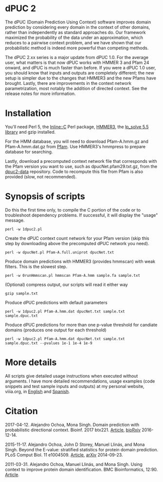 dPUC 2
===

The dPUC (Domain Prediction Using Context) software improves domain prediction by considering every domain in the context of other domains, rather than independently as standard approaches do. Our framework maximized the probability of the data under an approximation, which reduces to a pairwise context problem, and we have shown that our probabilistic method is indeed more powerful than competing methods.

The dPUC 2.xx series is a major update from dPUC 1.0. For the average user, what matters is that now dPUC works with HMMER 3 and Pfam 24 onward, and dPUC is much faster than before. If you were a dPUC 1.0 user, you should know that inputs and outputs are completely different; the new setup is simpler due to the changes that HMMER3 and the new Pfams have brought. Lastly, there are improvements in the context network parametrization, most notably the addition of directed context. See the release notes for more information.

Installation
===

You'll need Perl 5, the [Inline::C](http://search.cpan.org/~etj/Inline-C-0.62/lib/Inline/C.pod) Perl package, [HMMER3](http://hmmer.janelia.org/), the [lp_solve 5.5 library](http://lpsolve.sourceforge.net/5.5/) and gzip installed.

For the HMM database, you will need to download Pfam-A.hmm.gz and Pfam-A.hmm.dat.gz from [Pfam](ftp://ftp.ebi.ac.uk/pub/databases/Pfam/current_release/). Use HMMER3's hmmpress to prepare database for searching.

Lastly, download a precomputed context network file that corresponds with the Pfam version you want to use, such as dpucNet.pfam29.txt.gz, from the [dpuc2-data](https://github.com/alexviiia/dpuc2-data) repository. Code to recompute this file from Pfam is also provided (slow, not recommended).

Synopsis of scripts
===

Do this the first time only, to compile the C portion of the code or to troubleshoot dependency problems. If successful, it will display the "usage" message.
```
perl -w 1dpuc2.pl
```

Create the dPUC context count network for your Pfam version (skip this step by downloading above the precomputed dPUC network you need).
```
perl -w dpucNet.pl Pfam-A.full.uniprot dpucNet.txt 
```

Produce domain predictions with HMMER3 (provides hmmscan) with weak filters. This is the slowest step.
```
perl -w 0runHmmscan.pl hmmscan Pfam-A.hmm sample.fa sample.txt 
```

(Optional) compress output, our scripts will read it either way 
```
gzip sample.txt 
```

Produce dPUC predictions with default parameters 
```
perl -w 1dpuc2.pl Pfam-A.hmm.dat dpucNet.txt sample.txt sample.dpuc.txt 
```

Produce dPUC predictions for more than one p-value threshold for candiate domains (produces one output for each threshold)
```
perl -w 1dpuc2.pl Pfam-A.hmm.dat dpucNet.txt sample.txt sample.dpuc.txt --pvalues 1e-1 1e-4 1e-9
```

More details
===

All scripts give detailed usage instructions when executed without arguments.  I have more detailed recommendations, usage examples (code snippets and test sample inputs and outputs) at my personal website, viiia.org, in [English](http://viiia.org/dpuc2/) and [Spanish](http://viiia.org/dpuc2/?l=es-mx).


Citation
===

2017-04-12.
Alejandro Ochoa, Mona Singh.
Domain prediction with probabilistic directional context.
Bioinf. 2017 btx221.
[Article](http://dx.doi.org/10.1093/bioinformatics/btx221),
[bioRxiv](http://biorxiv.org/content/early/2016/12/14/094284) 2016-12-14.

2015-11-17. Alejandro Ochoa, John D Storey, Manuel Llinás, and Mona Singh. Beyond the E-value: stratified statistics for protein domain prediction. PLoS Comput Biol. 11 e1004509. [Article](http://dx.doi.org/10.1371/journal.pcbi.1004509), [arXiv](http://arxiv.org/abs/1409.6384) 2014-09-23.

2011-03-31. Alejandro Ochoa, Manuel Llinás, and Mona Singh. Using context to improve protein domain identification. BMC Bioinformatics, 12:90. [Article](http://dx.doi.org/10.1186/1471-2105-12-90).

